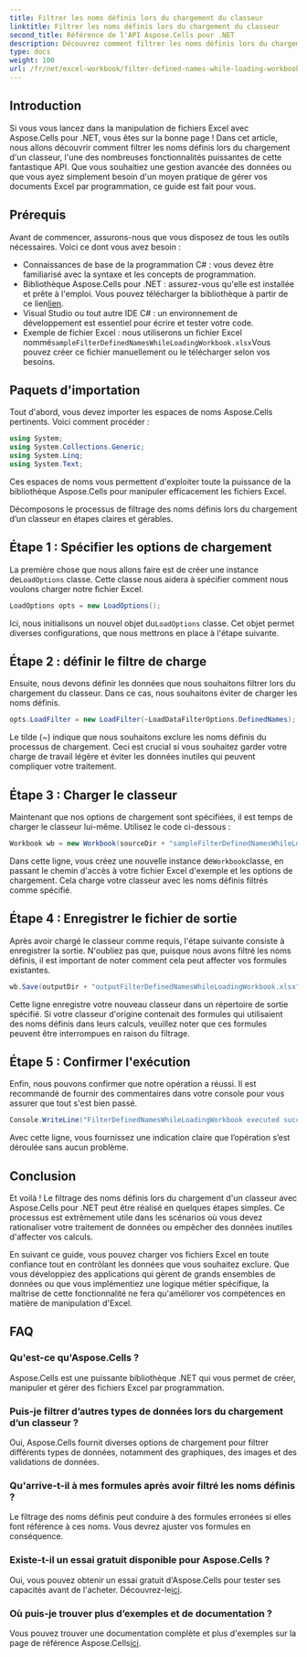 ```yaml
---
title: Filtrer les noms définis lors du chargement du classeur
linktitle: Filtrer les noms définis lors du chargement du classeur
second_title: Référence de l'API Aspose.Cells pour .NET
description: Découvrez comment filtrer les noms définis lors du chargement d'un classeur avec Aspose.Cells pour .NET dans ce guide complet.
type: docs
weight: 100
url: /fr/net/excel-workbook/filter-defined-names-while-loading-workbook/
---
```

## Introduction

Si vous vous lancez dans la manipulation de fichiers Excel avec Aspose.Cells pour .NET, vous êtes sur la bonne page ! Dans cet article, nous allons découvrir comment filtrer les noms définis lors du chargement d'un classeur, l'une des nombreuses fonctionnalités puissantes de cette fantastique API. Que vous souhaitiez une gestion avancée des données ou que vous ayez simplement besoin d'un moyen pratique de gérer vos documents Excel par programmation, ce guide est fait pour vous.

## Prérequis

Avant de commencer, assurons-nous que vous disposez de tous les outils nécessaires. Voici ce dont vous avez besoin :

- Connaissances de base de la programmation C# : vous devez être familiarisé avec la syntaxe et les concepts de programmation.
-  Bibliothèque Aspose.Cells pour .NET : assurez-vous qu'elle est installée et prête à l'emploi. Vous pouvez télécharger la bibliothèque à partir de ce lien[lien](https://releases.aspose.com/cells/net/).
- Visual Studio ou tout autre IDE C# : un environnement de développement est essentiel pour écrire et tester votre code.
-  Exemple de fichier Excel : nous utiliserons un fichier Excel nommé`sampleFilterDefinedNamesWhileLoadingWorkbook.xlsx`Vous pouvez créer ce fichier manuellement ou le télécharger selon vos besoins.

## Paquets d'importation

Tout d'abord, vous devez importer les espaces de noms Aspose.Cells pertinents. Voici comment procéder :

```csharp
using System;
using System.Collections.Generic;
using System.Linq;
using System.Text;
```

Ces espaces de noms vous permettent d'exploiter toute la puissance de la bibliothèque Aspose.Cells pour manipuler efficacement les fichiers Excel.

Décomposons le processus de filtrage des noms définis lors du chargement d’un classeur en étapes claires et gérables.

## Étape 1 : Spécifier les options de chargement

La première chose que nous allons faire est de créer une instance de`LoadOptions` classe. Cette classe nous aidera à spécifier comment nous voulons charger notre fichier Excel.

```csharp
LoadOptions opts = new LoadOptions();
```

 Ici, nous initialisons un nouvel objet du`LoadOptions` classe. Cet objet permet diverses configurations, que nous mettrons en place à l'étape suivante.

## Étape 2 : définir le filtre de charge

Ensuite, nous devons définir les données que nous souhaitons filtrer lors du chargement du classeur. Dans ce cas, nous souhaitons éviter de charger les noms définis.

```csharp
opts.LoadFilter = new LoadFilter(~LoadDataFilterOptions.DefinedNames);
```

Le tilde (~) indique que nous souhaitons exclure les noms définis du processus de chargement. Ceci est crucial si vous souhaitez garder votre charge de travail légère et éviter les données inutiles qui peuvent compliquer votre traitement.

## Étape 3 : Charger le classeur

Maintenant que nos options de chargement sont spécifiées, il est temps de charger le classeur lui-même. Utilisez le code ci-dessous :

```csharp
Workbook wb = new Workbook(sourceDir + "sampleFilterDefinedNamesWhileLoadingWorkbook.xlsx", opts);
```

 Dans cette ligne, vous créez une nouvelle instance de`Workbook`classe, en passant le chemin d'accès à votre fichier Excel d'exemple et les options de chargement. Cela charge votre classeur avec les noms définis filtrés comme spécifié.

## Étape 4 : Enregistrer le fichier de sortie

Après avoir chargé le classeur comme requis, l'étape suivante consiste à enregistrer la sortie. N'oubliez pas que, puisque nous avons filtré les noms définis, il est important de noter comment cela peut affecter vos formules existantes.

```csharp
wb.Save(outputDir + "outputFilterDefinedNamesWhileLoadingWorkbook.xlsx");
```

Cette ligne enregistre votre nouveau classeur dans un répertoire de sortie spécifié. Si votre classeur d'origine contenait des formules qui utilisaient des noms définis dans leurs calculs, veuillez noter que ces formules peuvent être interrompues en raison du filtrage.

## Étape 5 : Confirmer l'exécution

Enfin, nous pouvons confirmer que notre opération a réussi. Il est recommandé de fournir des commentaires dans votre console pour vous assurer que tout s'est bien passé.

```csharp
Console.WriteLine("FilterDefinedNamesWhileLoadingWorkbook executed successfully.");
```

Avec cette ligne, vous fournissez une indication claire que l’opération s’est déroulée sans aucun problème.

## Conclusion

Et voilà ! Le filtrage des noms définis lors du chargement d'un classeur avec Aspose.Cells pour .NET peut être réalisé en quelques étapes simples. Ce processus est extrêmement utile dans les scénarios où vous devez rationaliser votre traitement de données ou empêcher des données inutiles d'affecter vos calculs.

En suivant ce guide, vous pouvez charger vos fichiers Excel en toute confiance tout en contrôlant les données que vous souhaitez exclure. Que vous développiez des applications qui gèrent de grands ensembles de données ou que vous implémentiez une logique métier spécifique, la maîtrise de cette fonctionnalité ne fera qu'améliorer vos compétences en matière de manipulation d'Excel.

## FAQ

### Qu'est-ce qu'Aspose.Cells ?
Aspose.Cells est une puissante bibliothèque .NET qui vous permet de créer, manipuler et gérer des fichiers Excel par programmation.

### Puis-je filtrer d’autres types de données lors du chargement d’un classeur ?
Oui, Aspose.Cells fournit diverses options de chargement pour filtrer différents types de données, notamment des graphiques, des images et des validations de données.

### Qu'arrive-t-il à mes formules après avoir filtré les noms définis ?
Le filtrage des noms définis peut conduire à des formules erronées si elles font référence à ces noms. Vous devrez ajuster vos formules en conséquence.

### Existe-t-il un essai gratuit disponible pour Aspose.Cells ?
 Oui, vous pouvez obtenir un essai gratuit d'Aspose.Cells pour tester ses capacités avant de l'acheter. Découvrez-le[ici](https://releases.aspose.com/).

### Où puis-je trouver plus d’exemples et de documentation ?
 Vous pouvez trouver une documentation complète et plus d'exemples sur la page de référence Aspose.Cells[ici](https://reference.aspose.com/cells/net/).